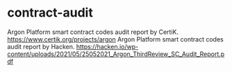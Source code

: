 # contract-audit
Argon Platform smart contract codes audit report by CertiK.
https://www.certik.org/projects/argon
Argon Platform smart contract codes audit report by Hacken.
https://hacken.io/wp-content/uploads/2021/05/25052021_Argon_ThirdReview_SC_Audit_Report.pdf
